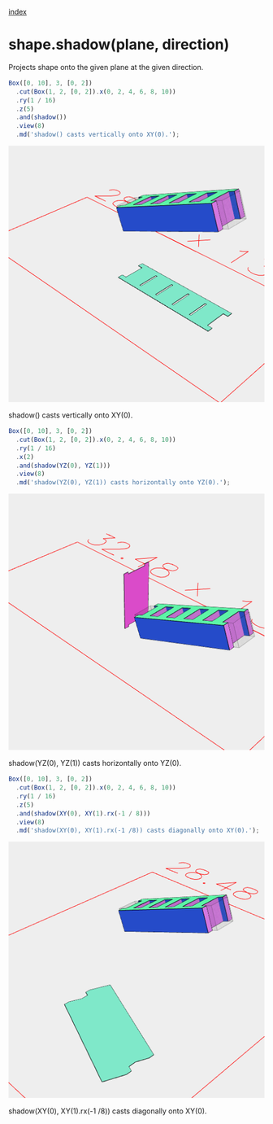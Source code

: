 [index](../../nb/api/index.md)
# shape.shadow(plane, direction)

Projects shape onto the given plane at the given direction.

```JavaScript
Box([0, 10], 3, [0, 2])
  .cut(Box(1, 2, [0, 2]).x(0, 2, 4, 6, 8, 10))
  .ry(1 / 16)
  .z(5)
  .and(shadow())
  .view(8)
  .md('shadow() casts vertically onto XY(0).');
```

![Image](shadow.md.0.png)

shadow() casts vertically onto XY(0).

```JavaScript
Box([0, 10], 3, [0, 2])
  .cut(Box(1, 2, [0, 2]).x(0, 2, 4, 6, 8, 10))
  .ry(1 / 16)
  .x(2)
  .and(shadow(YZ(0), YZ(1)))
  .view(8)
  .md('shadow(YZ(0), YZ(1)) casts horizontally onto YZ(0).');
```

![Image](shadow.md.1.png)

shadow(YZ(0), YZ(1)) casts horizontally onto YZ(0).

```JavaScript
Box([0, 10], 3, [0, 2])
  .cut(Box(1, 2, [0, 2]).x(0, 2, 4, 6, 8, 10))
  .ry(1 / 16)
  .z(5)
  .and(shadow(XY(0), XY(1).rx(-1 / 8)))
  .view(8)
  .md('shadow(XY(0), XY(1).rx(-1 /8)) casts diagonally onto XY(0).');
```

![Image](shadow.md.2.png)

shadow(XY(0), XY(1).rx(-1 /8)) casts diagonally onto XY(0).
